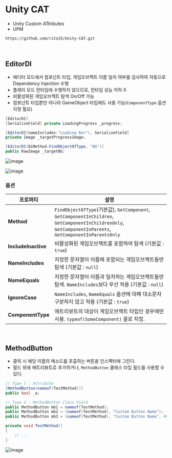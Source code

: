 # Unity CAT
- Unity Custom ATtributes
- UPM
```
https://github.com/rito15/Unity-CAT.git
```

<br>

## EditorDI
- 에디터 모드에서 컴포넌트 타입, 게임오브젝트 이름 일치 여부를 검사하여 자동으로 Dependency Injection 수행
- 플레이 모드 런타임에 수행하지 않으므로, 런타임 성능 저하 X
- 비활성화된 게임오브젝트 탐색 On/Off 가능
- 컴포넌트 타입뿐만 아니라 GameObject 타입에도 사용 가능(`ComponentType` 옵션 지정 필요)
```cs
[EditorDI]
[SerializeField] private LoadingProgress _progress;

[EditorDI(nameIncludes:"Loading Bar"), SerializeField]
private Image _targetProgressImage;

[EditorDI(DiMethod.FindObjectOfType, "BG")]
public RawImage _targetBG;
```
![image](https://github.com/rito15/Unity-CAT/assets/42164422/0c2cedf3-e03c-48f6-a41a-620f2181d8cf)

![image](https://github.com/rito15/Unity-CAT/assets/42164422/55f09891-1a5c-442f-a130-c7bb830c6fa6)

### 옵션
|프로퍼티|설명|
|---|---|
|**Method** | `FindObjectOfType`(기본값), `GetComponent`, `GetComponentInChildren`, `GetComponentInChildrenOnly`, `GetComponentInParents`, `GetComponentInParentsOnly`|
|**IncludeInactive** | 비활성화된 게임오브젝트를 포함하여 탐색 (기본값 : `true`)|
|**NameIncludes** | 지정한 문자열이 이름에 포함되는 게임오브젝트들만 탐색 (기본값 : `null`)|
|**NameEquals** | 지정한 문자열이 이름과 일치하는 게임오브젝트들만 탐색. `NameIncludes`보다 우선 적용 (기본값 : `null`)|
|**IgnoreCase** | `NameIncludes`, `NameEquals` 옵션에 대해 대소문자 구분하지 않고 적용 (기본값 : `true`)|
|**ComponentType** | 애트리뷰트의 대상이 게임오브젝트 타입인 경우에만 사용. `typeof(SomeComponent)` 꼴로 지정.|

<br>

## MethodButton
- 클릭 시 해당 이름의 메소드를 호출하는 버튼을 인스펙터에 그린다.
- 필드 위에 애트리뷰트로 추가하거나, `MethodButton` 클래스 타입 필드를 사용할 수 있다.
```cs
// Type 1 : Attribute
[MethodButton(nameof(TestMethod))]
public bool _a;

// Type 2 : MethodButton Class Field
public MethodButton mb1 = nameof(TestMethod);
public MethodButton mb2 = (nameof(TestMethod), "Custom Button Name");
public MethodButton mb3 = (nameof(TestMethod), "Custom Button Name", 40); // + Height

private void TestMethod()
{
    // ...
}
```
![image](https://github.com/rito15/Unity-CAT/assets/42164422/046cc3c3-4a72-45a9-84fd-6e47164b165a)




